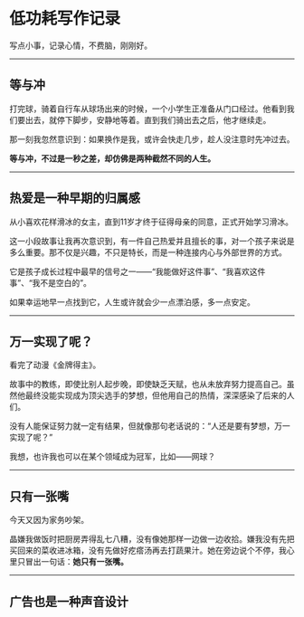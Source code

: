 # 低功耗写作记录

写点小事，记录心情，不费脑，刚刚好。

---

## 等与冲

打完球，骑着自行车从球场出来的时候，一个小学生正准备从门口经过。他看到我们要出去，就停下脚步，安静地等着。直到我们骑出去之后，他才继续走。

那一刻我忽然意识到：如果换作是我，或许会快走几步，趁人没注意时先冲过去。

**等与冲，不过是一秒之差，却仿佛是两种截然不同的人生。**

---

## 热爱是一种早期的归属感

从小喜欢花样滑冰的女主，直到11岁才终于征得母亲的同意，正式开始学习滑冰。

这一小段故事让我再次意识到，有一件自己热爱并且擅长的事，对一个孩子来说是多么重要。那不仅是兴趣，不只是特长，而是一种连接内心与外部世界的方式。

它是孩子成长过程中最早的信号之一——“我能做好这件事”、“我喜欢这件事”、“我不是空白的”。

如果幸运地早一点找到它，人生或许就会少一点漂泊感，多一点安定。

---

## 万一实现了呢？

看完了动漫《金牌得主》。

故事中的教练，即使比别人起步晚，即使缺乏天赋，也从未放弃努力提高自己。虽然他最终没能实现成为顶尖选手的梦想，但他用自己的热情，深深感染了后来的人们。

没有人能保证努力就一定有结果，但就像那句老话说的：“人还是要有梦想，万一实现了呢？”

我想，也许我也可以在某个领域成为冠军，比如——网球？

---

## 只有一张嘴

今天又因为家务吵架。

晶嫌我做饭时把厨房弄得乱七八糟，没有像她那样一边做一边收拾。嫌我没有先把买回来的菜收进冰箱，没有先做好疙瘩汤再去打蔬果汁。她在旁边说个不停，我心里只冒出一句话：**她只有一张嘴。**

---

## 广告也是一种声音设计

